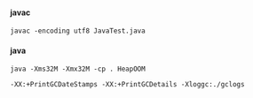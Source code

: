 
#### javac

    javac -encoding utf8 JavaTest.java


#### java

    java -Xms32M -Xmx32M -cp . HeapOOM

    -XX:+PrintGCDateStamps -XX:+PrintGCDetails -Xloggc:./gclogs

